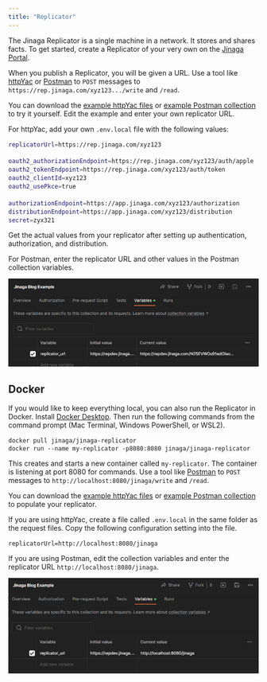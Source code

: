 ```yaml
---
title: "Replicator"
---
```


The Jinaga Replicator is a single machine in a network.
It stores and shares facts.
To get started, create a Replicator of your very own on the [Jinaga Portal](https://app.jinaga.com/).

When you publish a Replicator, you will be given a URL.
Use a tool like [httpYac](https://httpyac.github.io/) or [Postman](https://www.postman.com/) to `POST` messages to `https://rep.jinaga.com/xyz123.../write` and `/read`.

You can download the <a href="/HttpFiles.zip" download>example httpYac files</a> or <a href="/Jinaga%20Blog%20Example.postman_collection.json" download>example Postman collection</a> to try it yourself.
Edit the example and enter your own replicator URL.

For httpYac, add your own `.env.local` file with the following values:

```bash
replicatorUrl=https://rep.jinaga.com/xyz123

oauth2_authorizationEndpoint=https://rep.jinaga.com/xyz123/auth/apple
oauth2_tokenEndpoint=https://rep.jinaga.com/xyz123/auth/token
oauth2_clientId=xyz123
oauth2_usePkce=true

authorizationEndpoint=https://app.jinaga.com/xyz123/authorization
distributionEndpoint=https://app.jinaga.com/xyz123/distribution
secret=zyx321
```

Get the actual values from your replicator after setting up authentication, authorization, and distribution.

For Postman, enter the replicator URL and other values in the Postman collection variables.

![Enter the replicator URL in the Postman collection variables](./attachments/postman.png)

## Docker

If you would like to keep everything local, you can also run the Replicator in Docker.
Install [Docker Desktop](https://www.docker.com/products/docker-desktop/).
Then run the following commands from the command prompt (Mac Terminal, Windows PowerShell, or WSL2).

```
docker pull jinaga/jinaga-replicator
docker run --name my-replicator -p8080:8080 jinaga/jinaga-replicator
```

This creates and starts a new container called `my-replicator`.
The container is listening at port 8080 for commands.
Use a tool like [Postman](https://www.postman.com/) to `POST` messages to `http://localhost:8080/jinaga/write` and `/read`.

You can download the <a href="/HttpFiles.zip" download>example httpYac files</a> or <a href="/Jinaga%20Blog%20Example.postman_collection.json" download>example Postman collection</a> to populate your replicator.

If you are using httpYac, create a file called `.env.local` in the same folder as the request files.
Copy the following configuration setting into the file.

```
replicatorUrl=http://localhost:8080/jinaga
```

If you are using Postman, edit the collection variables and enter the replicator URL `http://localhost:8080/jinaga`.

![Enter the local replicator URL in the Postman collection variables](./attachments/postman_localhost.png)
